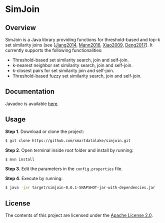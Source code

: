 # SimJoin

## Overview

SimJoin is a Java library providing functions for threshold-based and top-k set similarity joins (see [[Jiang2014](http://www.vldb.org/pvldb/vol7/p625-jiang.pdf), [Mann2016](http://www.vldb.org/pvldb/vol9/p636-mann.pdf), [Xiao2009](https://ieeexplore.ieee.org/document/4812465), [Deng2017](http://www.vldb.org/pvldb/vol10/p1082-deng.pdf)]. It currently supports the following functionalities:

- Threshold-based set similarity search, join and self-join.
- k-nearest neighbor set similarity search, join and self-join.
- k-closest pairs for set similarity join and self-join.
- Threshold-based fuzzy set similarity search, join and self-join.

## Documentation

Javadoc is available [here](https://smartdatalake.github.io/simjoin/).

## Usage

**Step 1**. Download or clone the project:
```sh
$ git clone https://github.com/smartdatalake/simjoin.git
```

**Step 2**. Open terminal inside root folder and install by running:
```sh
$ mvn install
```

**Step 3**. Edit the parameters in the `config.properties` file.

**Step 4**. Execute by running:
```sh
$ java -jar target/simjoin-0.0.1-SNAPSHOT-jar-with-dependencies.jar
```

## License

The contents of this project are licensed under the [Apache License 2.0](https://github.com/SLIPO-EU/loci/blob/master/LICENSE).
